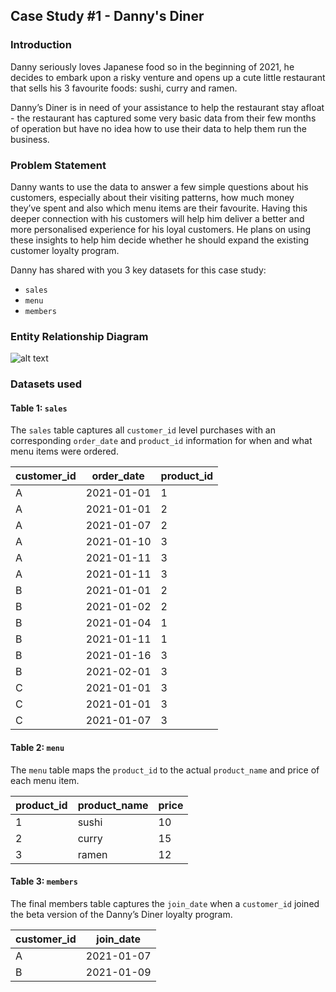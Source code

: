 ## Case Study #1 - Danny's Diner

### Introduction

Danny seriously loves Japanese food so in the beginning of 2021, he decides to embark upon a risky venture and opens up a cute little restaurant that sells his 3 favourite foods: sushi, curry and ramen.

Danny’s Diner is in need of your assistance to help the restaurant stay afloat - the restaurant has captured some very basic data from their few months of operation but have no idea how to use their data to help them run the business.

### Problem Statement

Danny wants to use the data to answer a few simple questions about his customers, especially about their visiting patterns, how much money they’ve spent and also which menu items are their favourite. Having this deeper connection with his customers will help him deliver a better and more personalised experience for his loyal customers. He plans on using these insights to help him decide whether he should expand the existing customer loyalty program.

Danny has shared with you 3 key datasets for this case study:
* `sales`
* `menu`
* `members`

### Entity Relationship Diagram

![alt text](https://github.com/iweld/8-Week-SQL-Challenge/blob/main/Case%20Study%201%20-%20Danny's%20Diner/ERD.jpg)

### Datasets used
#### Table 1: `sales`

The `sales` table captures all `customer_id` level purchases with an corresponding `order_date` and `product_id` information for when and what menu items were ordered.

| customer_id | order_date | product_id |
|-------------|------------|------------|
| A           | 2021-01-01 | 1          |
| A           | 2021-01-01 | 2          |
| A           | 2021-01-07 | 2          |
| A           | 2021-01-10 | 3          |
| A           | 2021-01-11 | 3          |
| A           | 2021-01-11 | 3          |
| B           | 2021-01-01 | 2          |
| B           | 2021-01-02 | 2          |
| B           | 2021-01-04 | 1          |
| B           | 2021-01-11 | 1          |
| B           | 2021-01-16 | 3          |
| B           | 2021-02-01 | 3          |
| C           | 2021-01-01 | 3          |
| C           | 2021-01-01 | 3          |
| C           | 2021-01-07 | 3          |

#### Table 2: `menu`

The `menu` table maps the `product_id` to the actual `product_name` and price of each menu item.

| product_id | product_name | price |
|------------|--------------|-------|
| 1          | sushi        | 10    |
| 2          | curry        | 15    |
| 3          | ramen        | 12    |

#### Table 3: `members`

The final members table captures the `join_date` when a `customer_id` joined the beta version of the Danny’s Diner loyalty program.

| customer_id | join_date  |
|-------------|------------|
| A           | 2021-01-07 |
| B           | 2021-01-09 |
